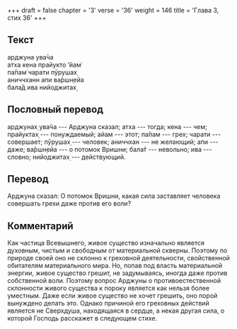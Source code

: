 +++
draft = false
chapter = '3'
verse = '36'
weight = 146
title = 'Глава 3, стих 36'
+++
## Текст

арджуна ува̄ча  
атха кена прайукто ’йам̇  
па̄пам̇ чарати пӯрушах̣  
аниччханн апи ва̄ршн̣ейа  
бала̄д ива нийоджитах̣

## Пословный перевод

арджунах̣ ува̄ча --- Арджуна сказал; атха --- тогда; кена --- чем;
прайуктах̣ --- понуждаемый; айам --- этот; па̄пам --- грех; чарати ---
совершает; пӯрушах̣ --- человек; аниччхан --- не желающий; апи --- даже;
ва̄ршн̣ейа --- о потомок Вришни; бала̄т --- невольно; ива --- словно;
нийоджитах̣ --- действующий.

## Перевод

Арджуна сказал: О потомок Вришни, какая сила заставляет человека
совершать грехи даже против его воли?

## Комментарий

Как частица Всевышнего, живое существо изначально является духовным,
чистым и свободным от материальной скверны. Поэтому по природе своей оно
не склонно к греховной деятельности, свойственной обитателям
материального мира. Но, попав под власть материальной энергии, живое
существо грешит, не задумываясь, иногда даже против собственной воли.
Поэтому вопрос Арджуны о противоестественной склонности живого существа
к пороку является как нельзя более уместным. Даже если живое существо не
хочет грешить, оно порой вынуждено делать это. Однако причиной его
греховных действий является не Сверхдуша, находящаяся в сердце, а некая
другая сила, о которой Господь расскажет в следующем стихе.
